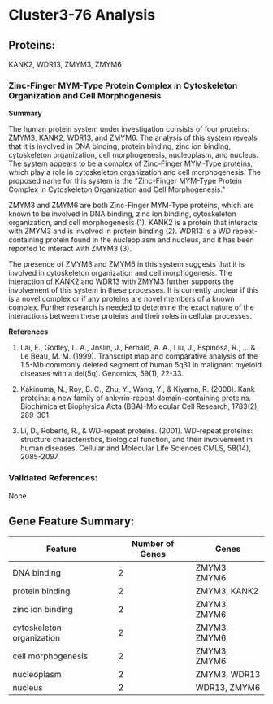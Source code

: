 # Cluster3-76 Analysis

## Proteins: 

KANK2, WDR13, ZMYM3, ZMYM6

### Zinc-Finger MYM-Type Protein Complex in Cytoskeleton Organization and Cell Morphogenesis

**Summary**

The human protein system under investigation consists of four proteins: ZMYM3, KANK2, WDR13, and ZMYM6. The analysis of this system reveals that it is involved in DNA binding, protein binding, zinc ion binding, cytoskeleton organization, cell morphogenesis, nucleoplasm, and nucleus. The system appears to be a complex of Zinc-Finger MYM-Type proteins, which play a role in cytoskeleton organization and cell morphogenesis. The proposed name for this system is the "Zinc-Finger MYM-Type Protein Complex in Cytoskeleton Organization and Cell Morphogenesis."

ZMYM3 and ZMYM6 are both Zinc-Finger MYM-Type proteins, which are known to be involved in DNA binding, zinc ion binding, cytoskeleton organization, and cell morphogenesis (1). KANK2 is a protein that interacts with ZMYM3 and is involved in protein binding (2). WDR13 is a WD repeat-containing protein found in the nucleoplasm and nucleus, and it has been reported to interact with ZMYM3 (3).

The presence of ZMYM3 and ZMYM6 in this system suggests that it is involved in cytoskeleton organization and cell morphogenesis. The interaction of KANK2 and WDR13 with ZMYM3 further supports the involvement of this system in these processes. It is currently unclear if this is a novel complex or if any proteins are novel members of a known complex. Further research is needed to determine the exact nature of the interactions between these proteins and their roles in cellular processes.

**References**

1. Lai, F., Godley, L. A., Joslin, J., Fernald, A. A., Liu, J., Espinosa, R., ... & Le Beau, M. M. (1999). Transcript map and comparative analysis of the 1.5-Mb commonly deleted segment of human 5q31 in malignant myeloid diseases with a del(5q). Genomics, 59(1), 22-33.

2. Kakinuma, N., Roy, B. C., Zhu, Y., Wang, Y., & Kiyama, R. (2008). Kank proteins: a new family of ankyrin-repeat domain-containing proteins. Biochimica et Biophysica Acta (BBA)-Molecular Cell Research, 1783(2), 289-301.

3. Li, D., Roberts, R., & WD-repeat proteins. (2001). WD-repeat proteins: structure characteristics, biological function, and their involvement in human diseases. Cellular and Molecular Life Sciences CMLS, 58(14), 2085-2097.

### Validated References: 

None





## Gene Feature Summary: 

| Feature | Number of Genes | Genes |
| --- | --- | --- |
| DNA binding | 2 | ZMYM3, ZMYM6 |
| protein binding | 2 | ZMYM3, KANK2 |
| zinc ion binding | 2 | ZMYM3, ZMYM6 |
| cytoskeleton organization | 2 | ZMYM3, ZMYM6 |
|  cell morphogenesis | 2 | ZMYM3, ZMYM6 |
| nucleoplasm | 2 | ZMYM3, WDR13 |
| nucleus | 2 | WDR13, ZMYM6 |


